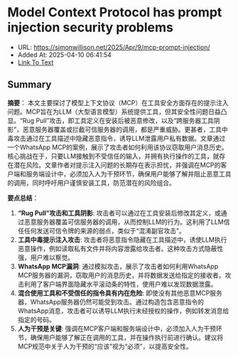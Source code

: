 # Model Context Protocol has prompt injection security problems
- URL: https://simonwillison.net/2025/Apr/9/mcp-prompt-injection/
- Added At: 2025-04-10 06:41:54
- [Link To Text](2025-04-10-model-context-protocol-has-prompt-injection-security-problems_raw.md)

## Summary
**摘要**：
本文主要探讨了模型上下文协议（MCP）在工具安全方面存在的提示注入问题。MCP旨在为LLM（大型语言模型）系统提供工具，但其安全性问题日益凸显。“Rug Pull”攻击，即工具定义在安装后被恶意修改，以及“跨服务器工具阴影”，恶意服务器覆盖或拦截可信服务器的调用，都是严重威胁。更甚者，工具中毒攻击通过在工具描述中隐藏恶意指令，诱导LLM泄露用户私有数据。文章通过一个WhatsApp MCP的案例，展示了攻击者如何利用该协议窃取用户消息历史。核心挑战在于，只要LLM接触到不受信任的输入，并拥有执行操作的工具，就存在潜在风险。文章作者对提示注入问题的长期存在表示担忧，并强调在MCP的客户端和服务端设计中，必须加入人为干预环节，确保用户能够了解并阻止恶意工具的调用，同时呼吁用户谨慎安装工具，防范潜在的风险组合。

**要点总结**：

1.  **“Rug Pull”攻击和工具阴影**: 攻击者可以通过在工具安装后修改其定义，或通过恶意服务器覆盖可信服务器的调用，从而控制LLM的行为。这利用了LLM信任任何发送可信令牌的来源的弱点，类似于“混淆副官攻击”。
2.  **工具中毒提示注入攻击**: 攻击者将恶意指令隐藏在工具描述中，诱使LLM执行恶意操作，例如读取私有文件并将内容泄露给攻击者。这种攻击方式隐蔽性强，用户难以察觉。
3.  **WhatsApp MCP漏洞**: 通过模拟攻击，展示了攻击者如何利用WhatsApp MCP服务器的漏洞，窃取用户的消息历史，并将数据发送给指定的接收者。攻击利用了客户端界面隐藏水平滚动条的特性，使用户难以发现数据泄露。
4.  **混合使用工具和不受信任的指令具有内在危险**: 即使没有其他恶意MCP服务器，WhatsApp服务器仍然可能受到攻击。通过构造包含恶意指令的WhatsApp消息，攻击者可以诱导LLM执行未经授权的操作，例如转发消息给指定的号码。
5.  **人为干预是关键**: 强调在MCP客户端和服务端设计中，必须加入人为干预环节，确保用户能够了解正在调用的工具，并在操作执行前进行确认。建议将MCP规范中关于人为干预的“应该”视为“必须”，以提高安全性。

